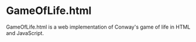 GameOfLife.html
===============

GameOfLife.html is a web implementation of Conway's game of life in HTML and JavaScript.
